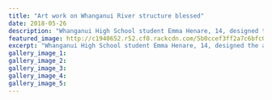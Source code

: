 ```yaml
---
title: "Art work on Whanganui River structure blessed"
date: 2018-05-26
description: "Whanganui High School student Emma Henare, 14, designed the art work on a new structure at Whanganui's Mosquito Point..."
featured_image: http://c1940652.r52.cf0.rackcdn.com/5b0ccef3ff2a7c6bfc002084/Mosquito-point-art-chron-26-may.jpg
excerpt: "Whanganui High School student Emma Henare, 14, designed the art work on a new structure at Whanganui's Mosquito Point."
gallery_image_1: 
gallery_image_2: 
gallery_image_3: 
gallery_image_4: 
gallery_image_5: 
---
```

